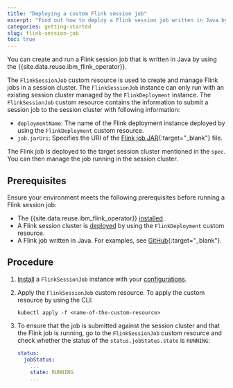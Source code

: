 ```yaml
---
title: "Deploying a custom Flink session job"
excerpt: "Find out how to deploy a Flink session job written in Java by using the IBM Operator for Apache Flink."
categories: getting-started
slug: flink-session-job
toc: true
---
```


You can create and run a Flink session job that is written in Java by using the {{site.data.reuse.ibm_flink_operator}}.

The `FlinkSessionJob` custom resource is used to create and manage Flink jobs in a session cluster. The `FlinkSessionJob` instance can only run with an existing session cluster managed by the `FlinkDeployment` instance. The `FlinkSessionJob` custom resource contains the information to submit a session job to the session cluster with following information:

- `deploymentName`: The name of the Flink deployment instance deployed by using the `FlinkDeployment` custom resource.
- `job.jarUri`: Specifies the URI of the [Flink job JAR](https://nightlies.apache.org/flink/flink-kubernetes-operator-docs-release-1.11/docs/custom-resource/reference/#jobspec){:target="_blank"} file.

The Flink job is deployed to the target session cluster mentioned in the `spec`. You can then manage the job running in the session cluster.

## Prerequisites

Ensure your environment meets the following prerequisites before running a Flink session job:

- The {{site.data.reuse.ibm_flink_operator}} [installed](../../installing/installing/#installing-the-ibm-operator-for-apache-flink).
- A Flink session cluster is [deployed](../../installing/installing/#install-a-flink-instance) by using the `FlinkDeployment` custom resource.
- A Flink job written in Java. For examples, see [GitHub](https://github.com/apache/flink/tree/release-1.20.1/flink-examples/flink-examples-streaming/){:target="_blank"}.

## Procedure

1. [Install](../../installing/installing/#install-flink-sessionjob) a `FlinkSessionJob` instance with your [configurations](../../installing/configuring/#configuring-flinksessionjob).

1. Apply the `FlinkSessionJob` custom resource. To apply the custom resource by using the CLI:

   ```shell
   kubectl apply -f <name-of-the-custom-resource>
   ```

1. To ensure that the job is submitted against the session cluster and that the Flink job is running, go to the `FlinkSessionJob` custom resource and check whether the status of the `status.jobStatus.state` is `RUNNING`:

   ```yaml
   status:
     jobStatus:
       ...
       state: RUNNING
       ...
    ```


